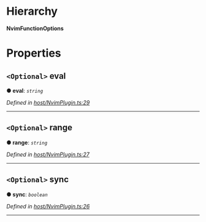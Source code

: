 

# Hierarchy

**NvimFunctionOptions**

# Properties

<a id="eval"></a>

## `<Optional>` eval

**● eval**: *`string`*

*Defined in [host/NvimPlugin.ts:29](https://github.com/neovim/node-client/blob/97a65c6/src/host/NvimPlugin.ts#L29)*

___
<a id="range"></a>

## `<Optional>` range

**● range**: *`string`*

*Defined in [host/NvimPlugin.ts:27](https://github.com/neovim/node-client/blob/97a65c6/src/host/NvimPlugin.ts#L27)*

___
<a id="sync"></a>

## `<Optional>` sync

**● sync**: *`boolean`*

*Defined in [host/NvimPlugin.ts:26](https://github.com/neovim/node-client/blob/97a65c6/src/host/NvimPlugin.ts#L26)*

___

